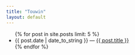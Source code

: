 ```yaml
---
title: "Touwin"
layout: default
---
```




<ul class="posts">
  {% for post in site.posts limit: 5 %}
    <li><span>{{ post.date | date_to_string }}</span> &mdash; <a href="{{ post.url }}">{{ post.title }}</a></li>
  {% endfor %}
</ul>
